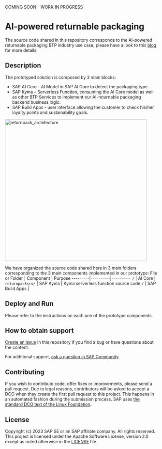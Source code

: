 COMING SOON - WORK IN PROGRESS
# AI-powered returnable packaging

The source code shared in this repository corresponds to the AI-powered returnable packaging BTP industry use case, please have a look to this [blog]() for more details.

## Description 
The prototyped solution is composed by 3 main blocks:
- SAP AI Core - AI Model in SAP AI Core to detect the packaging type.
-	SAP Kyma – Serverless Function, consuming the AI Core model as well as other BTP Services to implement our AI-returnable packaging backend business logic.
-	SAP Build Apps - user interface allowing the customer to check his/her loyalty points and sustainability goals.

<img width="468" alt="returnpack_architecture" src="https://github.com/SAP-samples/btp-industry-use-cases/assets/18447094/bf0c953e-2cd0-4313-a32b-91cede9b2cf6">

We have organized the source code shared here in 3 main folders corresponding to the 3 main components implemented in our prototype:
File or Folder | Component | Purpose
---------|----------|----------
`/` | AI Core | 
`returnpacksrv/` | SAP Kyma | Kyma serverless function source code
`/` | SAP Build Apps | 


## Deploy and Run
Please refer to the instructions on each one of the prototype components.

## How to obtain support
[Create an issue](https://github.com/SAP-samples/btp-industry-use-cases/issues) in this repository if you find a bug or have questions about the content.
 
For additional support, [ask a question in SAP Community](https://answers.sap.com/questions/ask.html).

## Contributing
If you wish to contribute code, offer fixes or improvements, please send a pull request. Due to legal reasons, contributors will be asked to accept a DCO when they create the first pull request to this project. This happens in an automated fashion during the submission process. SAP uses [the standard DCO text of the Linux Foundation](https://developercertificate.org/).

## License
Copyright (c) 2023 SAP SE or an SAP affiliate company. All rights reserved. This project is licensed under the Apache Software License, version 2.0 except as noted otherwise in the [LICENSE](../LICENSE) file.
